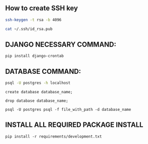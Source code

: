 ## How to create SSH key

```bash
ssh-keygen -t rsa -b 4096
```

```bash
cat ~/.ssh/id_rsa.pub
```

## DJANGO NECESSARY COMMAND:

```base
pip install django-crontab
```

## DATABASE COMMAND:

```bash
psql -U postgres -h localhost 
```
```base
create database database_name;
```
```base
drop database database_name;
```
```base
psql -U postgres psql -f file_with_path -d database_name
```
## INSTALL ALL REQUIRED PACKAGE INSTALL

```base
pip install -r requirements/development.txt 
```

